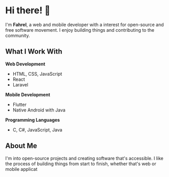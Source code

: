 # Hi there! 👋

I'm **Fahrel**, a web and mobile developer with a interest for open-source and free software movement. I enjoy building things and contributing to the community.

## What I Work With

**Web Development**
- HTML, CSS, JavaScript
- React
- Laravel

**Mobile Development**
- Flutter
- Native Android with Java

**Programming Languages**
- C, C#, JavaScript, Java

## About Me

I'm into open-source projects and creating software that's accessible. I like the process of building things from start to finish, whether that's web or mobile applicat
